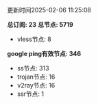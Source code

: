 更新时间2025-02-06 11:25:08

**总订阅: 23**
**总节点: 5719**
- vless节点: 8

**google ping有效节点: 346**
- ss节点: 313
- trojan节点: 16
- v2ray节点: 16
- ssr节点: 1
